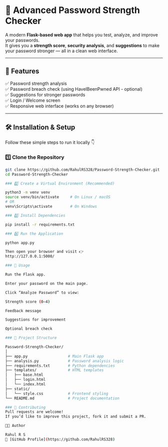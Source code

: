 # 🔐 Advanced Password Strength Checker

A modern **Flask-based web app** that helps you test, analyze, and improve your passwords.  
It gives you a **strength score**, **security analysis**, and **suggestions** to make your password stronger — all in a clean web interface.

---

## 🚀 Features

✅ Password strength analysis  
✅ Password breach check (using HaveIBeenPwned API - optional)  
✅ Suggestions for stronger passwords  
✅ Login / Welcome screen  
✅ Responsive web interface (works on any browser)  

---

## 🛠️ Installation & Setup

Follow these simple steps to run it locally 👇

### 1️⃣ Clone the Repository
```bash
git clone https://github.com/RahulRS328/Password-Strength-Checker.git
cd Password-Strength-Checker

### 2️⃣ Create a Virtual Environment (Recommended)

python3 -m venv venv
source venv/bin/activate     # On Linux / macOS
# OR
venv\Scripts\activate        # On Windows

### 3️⃣ Install Dependencies

pip install -r requirements.txt

### 4️⃣ Run the Application

python app.py

Then open your browser and visit 👉
http://127.0.0.1:5000/

### 🧠 Usage

Run the Flask app.

Enter your password on the main page.

Click “Analyze Password” to view:

Strength score (0–4)

Feedback message

Suggestions for improvement

Optional breach check

### 📂 Project Structure

Password-Strength-Checker/
│
├── app.py                  # Main Flask app
├── analysis.py             # Password analysis logic
├── requirements.txt        # Python dependencies
├── templates/              # HTML templates
│   ├── base.html
│   ├── login.html
│   └── index.html
├── static/
│   └── style.css           # Frontend styling
└── README.md               # Project documentation

### 🤝 Contributing
Pull requests are welcome!
If you’d like to improve this project, fork it and submit a PR.

🧑‍💻 Author

Rahul R S
📘 [GitHub Profile](https://github.com/RahulRS328)

